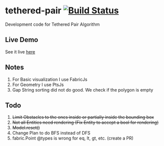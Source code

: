 # tethered-pair [![Build Status](https://travis-ci.com/rteshnizi/tethered-pair.svg?branch=master)](https://travis-ci.com/rteshnizi/tethered-pair)
Development code for Tethered Pair Algorithm

## Live Demo
See it live [here](https://rteshnizi.bitbucket.io/)

## Notes
1. For Basic visualization I use FabricJs
2. For Geometry I use PtsJs
3. Gap String sorting did not do good. We check if the polygon is empty

## Todo
1. ~~Limit Obstacles to the ones inside or partially inside the bounding box~~
2. ~~Not all Entities need rendering (Fix Entity to accept a bool for rendering)~~
3. ~~Model.reset()~~
4. Change Plan to do BFS instead of DFS
5. fabric.Point @types is wrong for eq, lt, gt, etc. (create a PR)